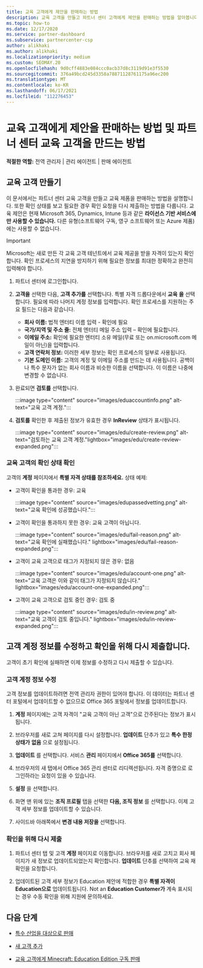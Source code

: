 ```yaml
---
title: 교육 고객에게 제안을 판매하는 방법
description: 교육 고객을 만들고 파트너 센터 고객에게 제안을 판매하는 방법을 알아봅니다. 교육 고객의 확인 상태를 확인하는 것을 포함합니다.
ms.topic: how-to
ms.date: 12/17/2020
ms.service: partner-dashboard
ms.subservice: partnercenter-csp
author: alikhaki
ms.author: alikhaki
ms.localizationpriority: medium
ms.custom: SEOMAY.20
ms.openlocfilehash: 9d0cff4883e084ccc0acb37d8c3119d91e3f5530
ms.sourcegitcommit: 376a49bcd245d3358a78871128761175a96ec200
ms.translationtype: MT
ms.contentlocale: ko-KR
ms.lasthandoff: 06/17/2021
ms.locfileid: "112276453"
---
```

# <a name="how-to-sell-offers-to-education-customers-and-how-to-create-an-education-customer-in-partner-center"></a>교육 고객에게 제안을 판매하는 방법 및 파트너 센터 교육 고객을 만드는 방법

**적절한 역할:** 전역 관리자 | 관리 에이전트 | 판매 에이전트

## <a name="create-an-education-customer"></a>교육 고객 만들기

이 문서에서는 파트너 센터 교육 고객을 만들고 교육 제품을 판매하는 방법을 설명합니다. 또한 확인 상태를 보고 필요한 경우 확인 요청을 다시 제출하는 방법을 다룹니다. 교육 제안은 현재 Microsoft 365, Dynamics, Intune 등과 같은 **라이선스 기반 서비스에만 사용할 수 있습니다.** 다른 유형(소프트웨어 구독, 영구 소프트웨어 또는 Azure 제품)에는 사용할 수 없습니다.

> [!IMPORTANT]
> Microsoft는 새로 만든 각 교육 고객 테넌트에서 교육 제공을 받을 자격이 있는지 확인합니다.  확인 프로세스의 지연을 방지하기 위해 필요한 정보를 최대한 정확하고 완전히 입력해야 합니다.

1. 파트너 센터에 로그인합니다.

2. **고객을** 선택한 다음, **고객 추가를** 선택합니다. 특별 자격 드롭다운에서 **교육** **을** 선택합니다.  필요에 따라 나머지 계정 정보를 입력합니다.  확인 프로세스를 지원하는 주요 필드는 다음과 같습니다.

   - **회사 이름:** 법적 엔터티 이름 입력 - 확인에 필요
   - **국가/지역 및 주소 줄:** 전체 엔터티 메일 주소 입력 – 확인에 필요합니다.
   - **이메일 주소:** 확인에 필요한 엔터티 소유 메일(무료 또는 on.microsoft.com 메일이 아닌)을 입력합니다.
   - **고객 연락처 정보:** 이러한 세부 정보는 확인 프로세스의 일부로 사용됩니다.
   - **기본 도메인 이름:** 고객의 계정 및 이메일 주소를 만드는 데 사용됩니다.  공백이나 특수 문자가 없는 회사 이름과 비슷한 이름을 선택합니다.  이 이름은 나중에 변경할 수 없습니다.

3. 완료되면 **검토를** 선택합니다.

   :::image type="content" source="images/eduaccountinfo.png" alt-text="교육 고객 계정.":::

4. **검토를** 확인한 후 제출된 정보가 유효한 경우 **InReview** 상태가 표시됩니다. 

    :::image type="content" source="images/edu/create-review.png" alt-text="검토하는 교육 고객 계정."lightbox="images/edu/create-review-expanded.png":::

### <a name="confirm-your-education-customers-verification-status"></a>교육 고객의 확인 상태 확인

고객의 **계정** 페이지에서 **특별 자격 상태를 참조하세요.**
상태 예제:

- 고객이 확인을 통과한 경우: 교육

   :::image type="content" source="images/edupassedvetting.png" alt-text="교육 확인에 성공했습니다.":::

- 고객이 확인을 통과하지 못한 경우: 교육 고객이 아닙니다.

   :::image type="content" source="images/edu/fail-reason.png" alt-text="교육 확인에 실패했습니다." lightbox="images/edu/fail-reason-expanded.png":::

- 고객이 교육 고객으로 태그가 지정되지 않은 경우: 없음

   :::image type="content" source="images/edu/account-one.png" alt-text="교육 고객은 이와 같이 태그가 지정되지 않습니다." lightbox="images/edu/account-one-expanded.png":::

- 고객이 교육 고객으로 검토 중인 경우: 검토 중

    :::image type="content" source="images/edu/in-review.png" alt-text="교육 고객이 검토 중입니다." lightbox="images/edu/in-review-expanded.png":::

## <a name="correct-the-customer-account-info-and-resubmit-for-verification"></a>고객 계정 정보를 수정하고 확인을 위해 다시 제출합니다.

고객이 초기 확인에 실패하면 이제 정보를 수정하고 다시 제출할 수 있습니다.

### <a name="correct-the-customer-account-information"></a>고객 계정 정보 수정

고객 정보를 업데이트하려면 전역 관리자 권한이 있어야 합니다. 이 데이터는 파트너 센터 포털에서 업데이트할 수 없으므로 Office 365 포털에서 정보를 업데이트합니다.

1. **계정** 페이지에는 고객 자격이 "교육 고객이 아닌 고객"으로 간주된다는 정보가 표시됩니다.

2. 브라우저를 새로 고쳐 페이지를 다시 설정합니다. **업데이트** 단추가 있고 **특수 한정 상태가** **없음** 으로 설정됩니다.

3. **업데이트** 를 선택합니다. 서비스 **관리** 페이지에서 **Office 365를** 선택합니다.

4. 브라우저의 새 탭에서 Office 365 관리 센터로 리디렉션됩니다. 자격 증명으로 로그인하라는 요청이 있을 수 있습니다.

5. **설정** 을 선택합니다.

6. 화면 맨 위에 있는 **조직 프로필** 탭을 선택한 **다음, 조직 정보** 를 선택합니다. 이제 고객 세부 정보를 업데이트할 수 있습니다.

7. 사이드바 아래쪽에서 **변경 내용 저장을** 선택합니다.  

### <a name="resubmit-for-verification"></a>확인을 위해 다시 제출

1. 파트너 센터 탭 및 고객 **계정** 페이지로 이동합니다. 브라우저를 새로 고치고 회사 페이지가 새 정보로 업데이트되었는지 확인합니다. **업데이트** 단추를 선택하여 교육 재확인을 요청합니다.

2. 업데이트된 고객 세부 정보가 Education 제안에 적합한 경우 **특별 자격이** **Education으로** 업데이트됩니다. Not an **Education Customer가** 계속 표시되는 경우 수동 확인을 위해 지원에 문의하세요.

## <a name="next-steps"></a>다음 단계

- [특수 산업을 대상으로 판매](get-special-pricing-for-offers.md)

- [새 고객 추가](add-a-new-customer.md)

- [교육 고객에게 Minecraft: Education Edition 구독 판매](minecraft-subscriptions.md)
